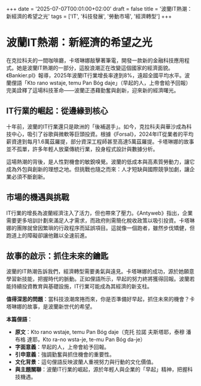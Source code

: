 +++ 
date = '2025-07-07T00:01:00+02:00'
draft = false
title = '波蘭IT熱潮：新經濟的希望之光'
tags = ['IT', '科技發展', '勞動市場', '經濟轉型']
+++



# 波蘭IT熱潮：新經濟的希望之光

在克拉科夫的一間咖啡廳，卡塔琳娜敲擊著筆電，開發一款新的金融科技應用程式。她是波蘭IT熱潮的一部分，這股浪潮正在改變這個國家的經濟面貌。《Bankier.pl》報導，2025年波蘭IT行業增長率達到8%，遠超全國平均水平。波蘭俚語「Kto rano wstaje, temu Pan Bóg daje」（早起的人，上帝會給予回報）完美詮釋了這場科技革命——波蘭正憑藉勤奮與創新，迎來新的經濟曙光。

## IT行業的崛起：從邊緣到核心

十年前，波蘭的IT行業還只是歐洲的「後補選手」。如今，克拉科夫與華沙成為科技中心，吸引了谷歌與微軟等巨頭投資。根據《Forsal》，2024年IT從業者的平均薪資達到每月1.6萬茲羅提，部分資深工程師甚至高達5萬茲羅提。卡塔琳娜的故事並不孤單，許多年輕人放棄傳統行業，投身程式設計與數據分析。

這場熱潮的背後，是人性對機會的敏銳嗅覺。波蘭的低成本與高素質勞動力，讓它成為外包與創新的理想之地。但挑戰也隨之而來：人才短缺與國際競爭加劇，讓企業必須不斷創新。

## 市場的機遇與挑戰

IT行業的增長為波蘭經濟注入了活力，但也帶來了壓力。《Antyweb》指出，企業需要更多培訓計劃來滿足人才需求，而政府則需簡化稅收政策以吸引投資。卡塔琳娜的團隊就曾因繁瑣的行政程序而延誤項目。這就像一個跑者，雖然步伐矯健，但跑道上的障礙卻讓他難以全速前進。

## 故事的啟示：抓住未來的鑰匙

波蘭的IT熱潮告訴我們，經濟轉型需要勇氣與遠見。卡塔琳娜的成功，源於她願意學習新技能，把握時代的脈動。正如俚語所示，早起的努力終將獲得回報。波蘭若能持續投資教育與基礎設施，IT行業可能成為其經濟的新支柱。

**值得深思的問題**：當科技浪潮席捲而來，你是否準備好早起，抓住未來的機會？卡塔琳娜的故事，是波蘭新世代的希望。

**本篇俚語**：  
- **原文**：Kto rano wstaje, temu Pan Bóg daje（克托 拉諾 夫斯塔耶，泰穆 潘 布格 達耶，Kto ra-no wsta-je, te-mu Pan Bóg da-je）  
- **字面意義**：早起的人，上帝會給予回報。  
- **引申意義**：強調勤奮與抓住機會的重要性。  
- **文化背景**：這句俚語反映波蘭人重視努力與行動的文化價值。  
- **與主題關聯**：波蘭IT行業的崛起，源於年輕人與企業的「早起」精神，把握科技機遇。